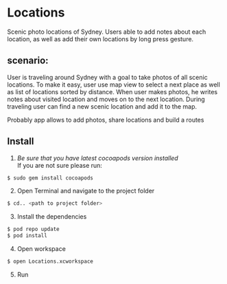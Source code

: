 # Locations
Scenic photo locations of Sydney.
Users able to add notes about each location, as well as add their own locations by long press gesture.

## scenario:
User is traveling around Sydney with a goal to take photos of all scenic locations. To make it easy, user use map view to select a next place as well as list of locations sorted by distance. When user makes photos, he writes notes about visited location and moves on to the next location.  During traveling user can find a new scenic location and add it to the map.

Probably app allows to add photos, share locations and build a routes

## Install
1. *Be sure that you have latest cocoapods version installed*  
If you are not sure please run:
```bash
$ sudo gem install cocoapods
```
2. Open Terminal and navigate to the project folder
```bash
$ cd.. <path to project folder>
```
3. Install the dependencies
```bash
$ pod repo update
$ pod install
```
4. Open workspace
```bash
$ open Locations.xcworkspace
```
5. Run
